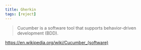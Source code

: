 ```yaml
---
title: Gherkin
tags: [reject]
---
```


> Cucumber is a software tool that supports behavior-driven development
> (BDD).

<https://en.wikipedia.org/wiki/Cucumber_(software)>
